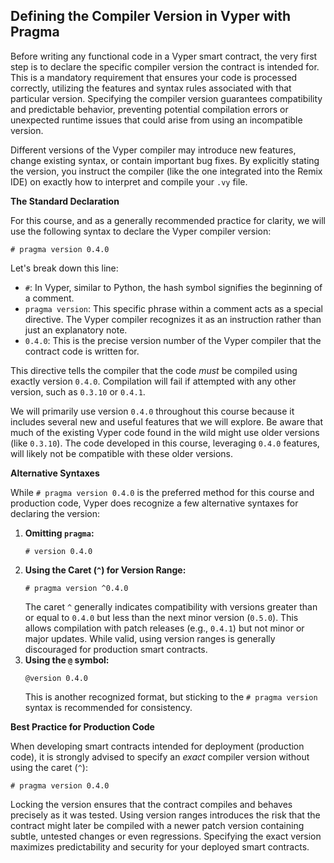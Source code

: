 ## Defining the Compiler Version in Vyper with Pragma

Before writing any functional code in a Vyper smart contract, the very first step is to declare the specific compiler version the contract is intended for. This is a mandatory requirement that ensures your code is processed correctly, utilizing the features and syntax rules associated with that particular version. Specifying the compiler version guarantees compatibility and predictable behavior, preventing potential compilation errors or unexpected runtime issues that could arise from using an incompatible version.

Different versions of the Vyper compiler may introduce new features, change existing syntax, or contain important bug fixes. By explicitly stating the version, you instruct the compiler (like the one integrated into the Remix IDE) on exactly how to interpret and compile your `.vy` file.

**The Standard Declaration**

For this course, and as a generally recommended practice for clarity, we will use the following syntax to declare the Vyper compiler version:

```vyper
# pragma version 0.4.0
```

Let's break down this line:

*   `#`: In Vyper, similar to Python, the hash symbol signifies the beginning of a comment.
*   `pragma version`: This specific phrase within a comment acts as a special directive. The Vyper compiler recognizes it as an instruction rather than just an explanatory note.
*   `0.4.0`: This is the precise version number of the Vyper compiler that the contract code is written for.

This directive tells the compiler that the code *must* be compiled using exactly version `0.4.0`. Compilation will fail if attempted with any other version, such as `0.3.10` or `0.4.1`.

We will primarily use version `0.4.0` throughout this course because it includes several new and useful features that we will explore. Be aware that much of the existing Vyper code found in the wild might use older versions (like `0.3.10`). The code developed in this course, leveraging `0.4.0` features, will likely not be compatible with these older versions.

**Alternative Syntaxes**

While `# pragma version 0.4.0` is the preferred method for this course and production code, Vyper does recognize a few alternative syntaxes for declaring the version:

1.  **Omitting `pragma`:**
    ```vyper
    # version 0.4.0
    ```
2.  **Using the Caret (`^`) for Version Range:**
    ```vyper
    # pragma version ^0.4.0
    ```
    The caret `^` generally indicates compatibility with versions greater than or equal to `0.4.0` but less than the next minor version (`0.5.0`). This allows compilation with patch releases (e.g., `0.4.1`) but not minor or major updates. While valid, using version ranges is generally discouraged for production smart contracts.
3.  **Using the `@` symbol:**
    ```vyper
    @version 0.4.0
    ```
    This is another recognized format, but sticking to the `# pragma version` syntax is recommended for consistency.

**Best Practice for Production Code**

When developing smart contracts intended for deployment (production code), it is strongly advised to specify an *exact* compiler version without using the caret (`^`):

```vyper
# pragma version 0.4.0
```

Locking the version ensures that the contract compiles and behaves precisely as it was tested. Using version ranges introduces the risk that the contract might later be compiled with a newer patch version containing subtle, untested changes or even regressions. Specifying the exact version maximizes predictability and security for your deployed smart contracts.